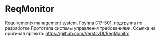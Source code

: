 # ReqMonitor
Requirements management system. 
Группа С17-501, подгруппа по разработке Прототипа системы управления требованиями. Ссылка на оригинал проекта: https://github.com/VerstovDI/ReqMonitor
